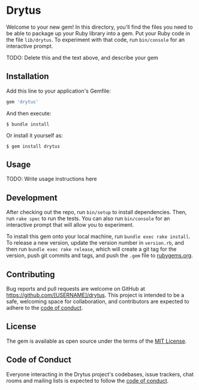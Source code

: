 # Drytus

Welcome to your new gem! In this directory, you'll find the files you need to be able to package up your Ruby library into a gem. Put your Ruby code in the file `lib/drytus`. To experiment with that code, run `bin/console` for an interactive prompt.

TODO: Delete this and the text above, and describe your gem

## Installation

Add this line to your application's Gemfile:

```ruby
gem 'drytus'
```

And then execute:

    $ bundle install

Or install it yourself as:

    $ gem install drytus

## Usage

TODO: Write usage instructions here

## Development

After checking out the repo, run `bin/setup` to install dependencies. Then, run `rake spec` to run the tests. You can also run `bin/console` for an interactive prompt that will allow you to experiment.

To install this gem onto your local machine, run `bundle exec rake install`. To release a new version, update the version number in `version.rb`, and then run `bundle exec rake release`, which will create a git tag for the version, push git commits and tags, and push the `.gem` file to [rubygems.org](https://rubygems.org).

## Contributing

Bug reports and pull requests are welcome on GitHub at https://github.com/[USERNAME]/drytus. This project is intended to be a safe, welcoming space for collaboration, and contributors are expected to adhere to the [code of conduct](https://github.com/[USERNAME]/drytus/blob/master/CODE_OF_CONDUCT.md).


## License

The gem is available as open source under the terms of the [MIT License](https://opensource.org/licenses/MIT).

## Code of Conduct

Everyone interacting in the Drytus project's codebases, issue trackers, chat rooms and mailing lists is expected to follow the [code of conduct](https://github.com/[USERNAME]/drytus/blob/master/CODE_OF_CONDUCT.md).
